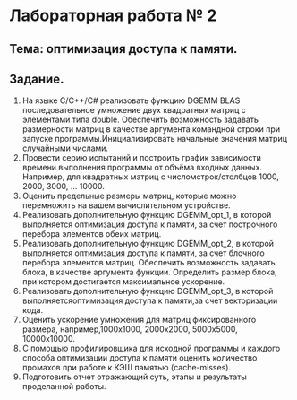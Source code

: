 # Лабораторная работа № 2
## Тема: оптимизация доступа к памяти.
## Задание. 
1. На языке С/С++/C# реализовать функцию DGEMM BLAS последовательное 
умножение двух квадратных матриц с элементами типа double. Обеспечить
возможность задавать размерности матриц в качестве аргумента командной строки 
при запуске программы.Инициализировать начальные значения матриц случайными
числами.
2. Провести серию испытаний и построить график зависимости времени 
выполнения программы от объёма входных данных. Например, для квадратных 
матриц с числомстрок/столбцов 1000, 2000, 3000, … 10000.
3. Оценить предельные размеры матриц, которые можно перемножить на вашем
вычислительном устройстве.
4. Реализовать дополнительную функцию DGEMM_opt_1, в которой
выполняется оптимизация доступа к памяти, за счет построчного перебора
элементов обеих матриц.
5. Реализовать дополнительную функцию DGEMM_opt_2, в которой 
выполняется оптимизация доступа к памяти, за счет блочного перебора элементов 
матриц. Обеспечить возможность задавать блока, в качестве аргумента функции.
Определить размер блока, при котором достигается максимальное ускорение.
6. Реализовать дополнительную функцию DGEMM_opt_3, в которой 
выполняетсяоптимизация доступа к памяти,за счет векторизации кода.
7. Оценить ускорение умножения для матриц фиксированного размера, 
например,1000х1000, 2000х2000, 5000х5000, 10000х10000.
8. С помощью профилировщика для исходной программы и каждого способа 
оптимизации доступа к памяти оценить количество промахов при работе к КЭШ
памятью (cache-misses).
9. Подготовить отчет отражающий суть, этапы и результаты проделанной
работы.